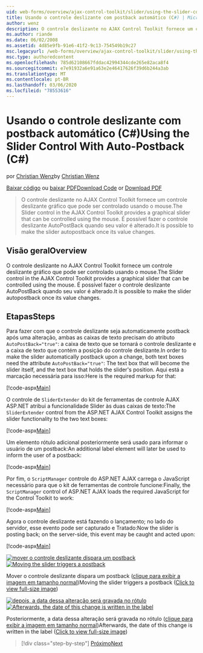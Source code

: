 ```yaml
---
uid: web-forms/overview/ajax-control-toolkit/slider/using-the-slider-control-with-auto-postback-cs
title: Usando o controle deslizante com postback automático (C#) | Microsoft Docs
author: wenz
description: O controle deslizante no AJAX Control Toolkit fornece um controle deslizante gráfico que pode ser controlado usando o mouse. É possível fazer com que o controle deslizante autolance...
ms.author: riande
ms.date: 06/02/2008
ms.assetid: 4d85e9fb-91e6-41f2-9c13-754549b19c27
msc.legacyurl: /web-forms/overview/ajax-control-toolkit/slider/using-the-slider-control-with-auto-postback-cs
msc.type: authoredcontent
ms.openlocfilehash: 785d62108667fddac42994344cde265e82aca8f4
ms.sourcegitcommit: e7e91932a6e91a63e2e46417626f39d6b244a3ab
ms.translationtype: MT
ms.contentlocale: pt-BR
ms.lasthandoff: 03/06/2020
ms.locfileid: "78553616"
---
```

# <a name="using-the-slider-control-with-auto-postback-c"></a><span data-ttu-id="7c53b-104">Usando o controle deslizante com postback automático (C#)</span><span class="sxs-lookup"><span data-stu-id="7c53b-104">Using the Slider Control With Auto-Postback (C#)</span></span>

<span data-ttu-id="7c53b-105">por [Christian Wenz](https://github.com/wenz)</span><span class="sxs-lookup"><span data-stu-id="7c53b-105">by [Christian Wenz](https://github.com/wenz)</span></span>

<span data-ttu-id="7c53b-106">[Baixar código](https://download.microsoft.com/download/9/3/f/93f8daea-bebd-4821-833b-95205389c7d0/Slider1.cs.zip) ou [baixar PDF](https://download.microsoft.com/download/b/6/a/b6ae89ee-df69-4c87-9bfb-ad1eb2b23373/slider1CS.pdf)</span><span class="sxs-lookup"><span data-stu-id="7c53b-106">[Download Code](https://download.microsoft.com/download/9/3/f/93f8daea-bebd-4821-833b-95205389c7d0/Slider1.cs.zip) or [Download PDF](https://download.microsoft.com/download/b/6/a/b6ae89ee-df69-4c87-9bfb-ad1eb2b23373/slider1CS.pdf)</span></span>

> <span data-ttu-id="7c53b-107">O controle deslizante no AJAX Control Toolkit fornece um controle deslizante gráfico que pode ser controlado usando o mouse.</span><span class="sxs-lookup"><span data-stu-id="7c53b-107">The Slider control in the AJAX Control Toolkit provides a graphical slider that can be controlled using the mouse.</span></span> <span data-ttu-id="7c53b-108">É possível fazer o controle deslizante AutoPostBack quando seu valor é alterado.</span><span class="sxs-lookup"><span data-stu-id="7c53b-108">It is possible to make the slider autopostback once its value changes.</span></span>

## <a name="overview"></a><span data-ttu-id="7c53b-109">Visão geral</span><span class="sxs-lookup"><span data-stu-id="7c53b-109">Overview</span></span>

<span data-ttu-id="7c53b-110">O controle deslizante no AJAX Control Toolkit fornece um controle deslizante gráfico que pode ser controlado usando o mouse.</span><span class="sxs-lookup"><span data-stu-id="7c53b-110">The Slider control in the AJAX Control Toolkit provides a graphical slider that can be controlled using the mouse.</span></span> <span data-ttu-id="7c53b-111">É possível fazer o controle deslizante AutoPostBack quando seu valor é alterado.</span><span class="sxs-lookup"><span data-stu-id="7c53b-111">It is possible to make the slider autopostback once its value changes.</span></span>

## <a name="steps"></a><span data-ttu-id="7c53b-112">Etapas</span><span class="sxs-lookup"><span data-stu-id="7c53b-112">Steps</span></span>

<span data-ttu-id="7c53b-113">Para fazer com que o controle deslizante seja automaticamente postback após uma alteração, ambas as caixas de texto precisam do atributo `AutoPostBack="true"`: a caixa de texto que se tornará o controle deslizante e a caixa de texto que contém a posição do controle deslizante.</span><span class="sxs-lookup"><span data-stu-id="7c53b-113">In order to make the slider automatically postback upon a change, both text boxes need the attribute `AutoPostBack="true"`: The text box that will become the slider itself, and the text box that holds the slider's position.</span></span> <span data-ttu-id="7c53b-114">Aqui está a marcação necessária para isso:</span><span class="sxs-lookup"><span data-stu-id="7c53b-114">Here is the required markup for that:</span></span>

[!code-aspx[Main](using-the-slider-control-with-auto-postback-cs/samples/sample1.aspx)]

<span data-ttu-id="7c53b-115">O controle de `SliderExtender` do kit de ferramentas de controle AJAX ASP.NET atribui a funcionalidade Slider às duas caixas de texto:</span><span class="sxs-lookup"><span data-stu-id="7c53b-115">The `SliderExtender` control from the ASP.NET AJAX Control Toolkit assigns the slider functionality to the two text boxes:</span></span>

[!code-aspx[Main](using-the-slider-control-with-auto-postback-cs/samples/sample2.aspx)]

<span data-ttu-id="7c53b-116">Um elemento rótulo adicional posteriormente será usado para informar o usuário de um postback:</span><span class="sxs-lookup"><span data-stu-id="7c53b-116">An additional label element will later be used to inform the user of a postback:</span></span>

[!code-aspx[Main](using-the-slider-control-with-auto-postback-cs/samples/sample3.aspx)]

<span data-ttu-id="7c53b-117">Por fim, o `ScriptManager` controle do ASP.NET AJAX carrega o JavaScript necessário para que o kit de ferramentas de controle funcione:</span><span class="sxs-lookup"><span data-stu-id="7c53b-117">Finally, the `ScriptManager` control of ASP.NET AJAX loads the required JavaScript for the Control Toolkit to work:</span></span>

[!code-aspx[Main](using-the-slider-control-with-auto-postback-cs/samples/sample4.aspx)]

<span data-ttu-id="7c53b-118">Agora o controle deslizante está fazendo o lançamento; no lado do servidor, esse evento pode ser capturado e Tratado:</span><span class="sxs-lookup"><span data-stu-id="7c53b-118">Now the slider is posting back; on the server-side, this event may be caught and acted upon:</span></span>

[!code-aspx[Main](using-the-slider-control-with-auto-postback-cs/samples/sample5.aspx)]

<span data-ttu-id="7c53b-119">[![mover o controle deslizante dispara um postback](using-the-slider-control-with-auto-postback-cs/_static/image2.png)](using-the-slider-control-with-auto-postback-cs/_static/image1.png)</span><span class="sxs-lookup"><span data-stu-id="7c53b-119">[![Moving the slider triggers a postback](using-the-slider-control-with-auto-postback-cs/_static/image2.png)](using-the-slider-control-with-auto-postback-cs/_static/image1.png)</span></span>

<span data-ttu-id="7c53b-120">Mover o controle deslizante dispara um postback ([clique para exibir a imagem em tamanho normal](using-the-slider-control-with-auto-postback-cs/_static/image3.png))</span><span class="sxs-lookup"><span data-stu-id="7c53b-120">Moving the slider triggers a postback ([Click to view full-size image](using-the-slider-control-with-auto-postback-cs/_static/image3.png))</span></span>

<span data-ttu-id="7c53b-121">[![depois, a data dessa alteração será gravada no rótulo](using-the-slider-control-with-auto-postback-cs/_static/image5.png)](using-the-slider-control-with-auto-postback-cs/_static/image4.png)</span><span class="sxs-lookup"><span data-stu-id="7c53b-121">[![Afterwards, the date of this change is written in the label](using-the-slider-control-with-auto-postback-cs/_static/image5.png)](using-the-slider-control-with-auto-postback-cs/_static/image4.png)</span></span>

<span data-ttu-id="7c53b-122">Posteriormente, a data dessa alteração será gravada no rótulo ([clique para exibir a imagem em tamanho normal](using-the-slider-control-with-auto-postback-cs/_static/image6.png))</span><span class="sxs-lookup"><span data-stu-id="7c53b-122">Afterwards, the date of this change is written in the label ([Click to view full-size image](using-the-slider-control-with-auto-postback-cs/_static/image6.png))</span></span>

> [!div class="step-by-step"]
> [<span data-ttu-id="7c53b-123">Próximo</span><span class="sxs-lookup"><span data-stu-id="7c53b-123">Next</span></span>](databinding-the-slider-control-cs.md)
